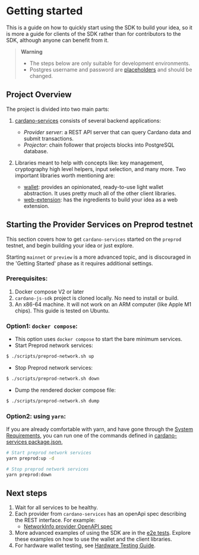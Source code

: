 # Getting started

This is a guide on how to quickly start using the SDK to build your idea, so it is more a guide for clients of the SDK
rather than for contributors to the SDK, although anyone can benefit from it.

> **Warning**
>
> - The steps below are only suitable for development environments.
> - Postgres username and password are [placeholders](./packages/cardano-services/placeholder-secrets) and should be changed.

## Project Overview

The project is divided into two main parts:

1. [cardano-services](./packages/cardano-services/README.md) consists of several backend applications:

   - _Provider server_: a REST API server that can query Cardano data and submit transactions.
   - _Projector_: chain follower that projects blocks into PostgreSQL database.

1. Libraries meant to help with concepts like: key management, cryptography high level helpers, input selection, and many more.
   Two important libraries worth mentioning are:
   - [wallet](./packages/wallet/README.md): provides an opinionated, ready-to-use light wallet abstraction. It uses pretty much all of the
     other client libraries.
   - [web-extension](./packages/web-extension/README.md): has the ingredients to build your idea as a web extension.

## Starting the Provider Services on Preprod testnet

This section covers how to get `cardano-services` started on the `preprod` testnet, and begin building your idea or just explore.

Starting `mainnet` or `preview` is a more advanced topic, and is discouraged in the 'Getting Started' phase as it requires additional settings.

### Prerequisites:

1. Docker compose V2 or later
1. `cardano-js-sdk` project is cloned locally. No need to install or build.
1. An x86-64 machine. It will not work on an ARM computer (like Apple M1 chips). This guide is tested on Ubuntu.

### Option1: `docker compose`:

- This option uses `docker compose` to start the bare minimum services.
- Start Preprod network services:

```bash
$ ./scripts/preprod-network.sh up
```

- Stop Preprod network services:

```bash
$ ./scripts/preprod-network.sh down
```

- Dump the rendered docker compose file:

```bash
$ ./scripts/preprod-network.sh dump
```

### Option2: using `yarn`:

If you are already comfortable with yarn, and have gone through the [System Requirements](./README.md#system-requirements), you can run
one of the commands defined in [cardano-services package.json](./packages/cardano-services/package.json),

```bash
# Start preprod network services
yarn preprod:up -d
```

```bash
# Stop preprod network services
yarn preprod:down
```

## Next steps

1. Wait for all services to be healthy.
1. Each provider from `cardano-services` has an openApi spec describing the REST interface. For example:
   - [NetworkInfo provider OpenAPI spec](./packages/cardano-services/src/NetworkInfo/openApi.json)
1. More advanced examples of using the SDK are in the [e2e tests](./packages/e2e/test/wallet).
   Explore these examples on how to use the wallet and the client libraries.
1. For hardware wallet testing, see [Hardware Testing Guide](./packages/wallet/HARDWARE_TESTING.md).
